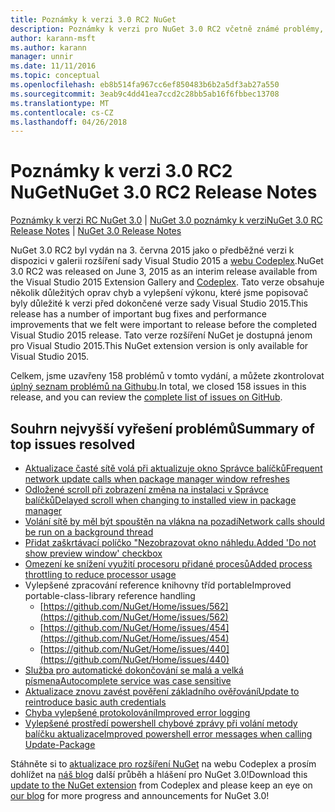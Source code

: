 ```yaml
---
title: Poznámky k verzi 3.0 RC2 NuGet
description: Poznámky k verzi pro NuGet 3.0 RC2 včetně známé problémy, opravy chyb, přidaných funkcí a chcete.
author: karann-msft
ms.author: karann
manager: unnir
ms.date: 11/11/2016
ms.topic: conceptual
ms.openlocfilehash: eb8b514fa967cc6ef850483b6b2a5df3ab27a550
ms.sourcegitcommit: 3eab9c4dd41ea7ccd2c28bb5ab16f6fbbec13708
ms.translationtype: MT
ms.contentlocale: cs-CZ
ms.lasthandoff: 04/26/2018
---
```

# <a name="nuget-30-rc2-release-notes"></a><span data-ttu-id="57bc9-103">Poznámky k verzi 3.0 RC2 NuGet</span><span class="sxs-lookup"><span data-stu-id="57bc9-103">NuGet 3.0 RC2 Release Notes</span></span>

<span data-ttu-id="57bc9-104">[Poznámky k verzi RC NuGet 3.0](../release-notes/nuget-3.0-RC.md) | [NuGet 3.0 poznámky k verzi](../release-notes/nuget-3.0.0.md)</span><span class="sxs-lookup"><span data-stu-id="57bc9-104">[NuGet 3.0 RC Release Notes](../release-notes/nuget-3.0-RC.md) | [NuGet 3.0 Release Notes](../release-notes/nuget-3.0.0.md)</span></span>

<span data-ttu-id="57bc9-105">NuGet 3.0 RC2 byl vydán na 3. června 2015 jako o předběžné verzi k dispozici v galerii rozšíření sady Visual Studio 2015 a [webu Codeplex](https://nuget.codeplex.com/releases/view/615507).</span><span class="sxs-lookup"><span data-stu-id="57bc9-105">NuGet 3.0 RC2 was released on June 3, 2015 as an interim release available from the Visual Studio 2015 Extension Gallery and [Codeplex](https://nuget.codeplex.com/releases/view/615507).</span></span> <span data-ttu-id="57bc9-106">Tato verze obsahuje několik důležitých oprav chyb a vylepšení výkonu, které jsme popisovač byly důležité k verzi před dokončené verze sady Visual Studio 2015.</span><span class="sxs-lookup"><span data-stu-id="57bc9-106">This release has a number of important bug fixes and performance improvements that we felt were important to release before the completed Visual Studio 2015 release.</span></span> <span data-ttu-id="57bc9-107">Tato verze rozšíření NuGet je dostupná jenom pro Visual Studio 2015.</span><span class="sxs-lookup"><span data-stu-id="57bc9-107">This NuGet extension version is only available for Visual Studio 2015.</span></span>

<span data-ttu-id="57bc9-108">Celkem, jsme uzavřeny 158 problémů v tomto vydání, a můžete zkontrolovat [úplný seznam problémů na Githubu](https://github.com/NuGet/Home/issues?utf8=%E2%9C%93&q=is%3Aclosed+milestone%3A3.0.0-RTM+sort%3Aupdated-asc+updated%3A%3C%3D2015-06-01).</span><span class="sxs-lookup"><span data-stu-id="57bc9-108">In total, we closed 158 issues in this release, and you can review the [complete list of issues on GitHub](https://github.com/NuGet/Home/issues?utf8=%E2%9C%93&q=is%3Aclosed+milestone%3A3.0.0-RTM+sort%3Aupdated-asc+updated%3A%3C%3D2015-06-01).</span></span>

## <a name="summary-of-top-issues-resolved"></a><span data-ttu-id="57bc9-109">Souhrn nejvyšší vyřešení problémů</span><span class="sxs-lookup"><span data-stu-id="57bc9-109">Summary of top issues resolved</span></span>

* [<span data-ttu-id="57bc9-110">Aktualizace časté sítě volá při aktualizuje okno Správce balíčků</span><span class="sxs-lookup"><span data-stu-id="57bc9-110">Frequent network update calls when package manager window refreshes</span></span>](https://github.com/NuGet/Home/issues/515)
* [<span data-ttu-id="57bc9-111">Odložené scroll při zobrazení změna na instalaci v Správce balíčků</span><span class="sxs-lookup"><span data-stu-id="57bc9-111">Delayed scroll when changing to installed view in package manager</span></span>](https://github.com/NuGet/Home/issues/519)
* [<span data-ttu-id="57bc9-112">Volání sítě by měl být spouštěn na vlákna na pozadí</span><span class="sxs-lookup"><span data-stu-id="57bc9-112">Network calls should be run on a background thread</span></span>](https://github.com/NuGet/Home/issues/516)
* [<span data-ttu-id="57bc9-113">Přidat zaškrtávací políčko "Nezobrazovat okno náhledu.</span><span class="sxs-lookup"><span data-stu-id="57bc9-113">Added 'Do not show preview window' checkbox</span></span>](https://github.com/NuGet/Home/issues/566)
* [<span data-ttu-id="57bc9-114">Omezení ke snížení využití procesoru přidané procesů</span><span class="sxs-lookup"><span data-stu-id="57bc9-114">Added process throttling to reduce processor usage</span></span>](https://github.com/NuGet/Home/issues/356)
* <span data-ttu-id="57bc9-115">Vylepšené zpracování reference knihovny tříd portable</span><span class="sxs-lookup"><span data-stu-id="57bc9-115">Improved portable-class-library reference handling</span></span>
    * [https://github.com/NuGet/Home/issues/562](https://github.com/NuGet/Home/issues/562)
    * [https://github.com/NuGet/Home/issues/454](https://github.com/NuGet/Home/issues/454)
    * [https://github.com/NuGet/Home/issues/440](https://github.com/NuGet/Home/issues/440)
* [<span data-ttu-id="57bc9-116">Služba pro automatické dokončování se malá a velká písmena</span><span class="sxs-lookup"><span data-stu-id="57bc9-116">Autocomplete service was case sensitive</span></span>](https://github.com/NuGet/Home/issues/198)
* [<span data-ttu-id="57bc9-117">Aktualizace znovu zavést pověření základního ověřování</span><span class="sxs-lookup"><span data-stu-id="57bc9-117">Update to reintroduce basic auth credentials</span></span>](https://github.com/NuGet/Home/issues/456)
* [<span data-ttu-id="57bc9-118">Chyba vylepšené protokolování</span><span class="sxs-lookup"><span data-stu-id="57bc9-118">Improved error logging</span></span>](https://github.com/NuGet/Home/issues/407)
* [<span data-ttu-id="57bc9-119">Vylepšené prostředí powershell chybové zprávy při volání metody balíčku aktualizace</span><span class="sxs-lookup"><span data-stu-id="57bc9-119">Improved powershell error messages when calling Update-Package</span></span>](https://github.com/NuGet/Home/issues/5)

<span data-ttu-id="57bc9-120">Stáhněte si to [aktualizace pro rozšíření NuGet](https://nuget.codeplex.com/releases/view/615507) na webu Codeplex a prosím dohlížet na [náš blog](http://blog.nuget.org) další průběh a hlášení pro NuGet 3.0!</span><span class="sxs-lookup"><span data-stu-id="57bc9-120">Download this [update to the NuGet extension](https://nuget.codeplex.com/releases/view/615507) from Codeplex and please keep an eye on [our blog](http://blog.nuget.org) for more progress and announcements for NuGet 3.0!</span></span>
